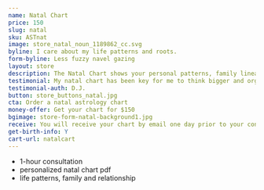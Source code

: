 ```yaml
---
name: Natal Chart
price: 150
slug: natal
sku: ASTnat
image: store_natal_noun_1189862_cc.svg
byline: I care about my life patterns and roots.
form-byline: Less fuzzy navel gazing
layout: store
description: The Natal Chart shows your personal patterns, family lineage and how your actions impact the way you create your destiny.
testimonial: My natal chart has been key for me to think bigger and organize my action items. Regina is very intuitive and loves to vibe with people to help them develop.
testimonial-auth: D.J.
button: store_buttons_natal.jpg
cta: Order a natal astrology chart
money-offer: Get your chart for $150
bgimage: store-form-natal-background1.jpg
receive: You will receive your chart by email one day prior to your consultation.
get-birth-info: Y
cart-url: natalcart
---
```

<!-- STORE -->
- 1-hour consultation
- personalized natal chart pdf
- life patterns, family and relationship

